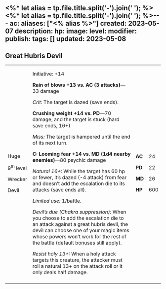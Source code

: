<%* let alias = tp.file.title.split('-').join(' '); %><%* let alias = tp.file.title.split('-').join(' '); %>---
ac: 
aliases: ["<% alias %>"]
created: 2023-05-07
description: 
hp: 
image: 
level: 
modifier: 
publish: 
tags: []
updated: 2023-05-08
---

## Great Hubris Devil

<table>
<colgroup>
<col style="width: 16%" />
<col style="width: 71%" />
<col style="width: 5%" />
<col style="width: 6%" />
</colgroup>
<tbody>
<tr class="odd">
<td><p>Huge</p>
<p>9<sup>th</sup> level</p>
<p>Wrecker</p>
<p>Devil</p></td>
<td><p>Initiative: +14</p>
<p><strong>Rain of blows +13 vs. AC (3 attacks)</strong>—33 damage</p>
<p><em>Crit:</em> The target is dazed (save ends).</p>
<p><strong>Crushing weight +14 vs. PD</strong>—70 damage, and the target
is stuck (hard save ends, 16+)</p>
<p><em>Miss:</em> The target is hampered until the end of its next
turn.</p>
<p><strong>C: Looming fear +14 vs. MD (1d4 nearby enemies)</strong>—80
psychic damage</p>
<p><em>Natural 16+:</em> While the target has 60 hp or fewer, it’s dazed
(-4 attack) from fear and doesn’t add the escalation die to its attacks
(save ends all).</p>
<p><em>Limited use:</em> 1/battle.</p>
<p><em>Devil’s due (Chakra suppression):</em> When you choose to add the
escalation die to an attack against a great hubris devil, the devil can
choose one of your magic items whose powers won’t work for the rest of
the battle (default bonuses still apply).</p>
<p><em>Resist holy 13+:</em> When a holy attack targets this creature,
the attacker must roll a natural 13+ on the attack roll or it only deals
half damage.</p></td>
<td><p><strong>AC</strong></p>
<p><strong>PD</strong></p>
<p><strong>MD</strong></p>
<p><strong>HP</strong></p></td>
<td><p>24</p>
<p>22</p>
<p>26</p>
<p>600</p></td>
</tr>
<tr class="even">
<td></td>
<td></td>
<td></td>
<td></td>
</tr>
</tbody>
</table>
